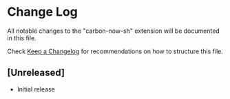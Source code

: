 # Change Log
All notable changes to the "carbon-now-sh" extension will be documented in this file.

Check [Keep a Changelog](http://keepachangelog.com/) for recommendations on how to structure this file.

## [Unreleased]
- Initial release